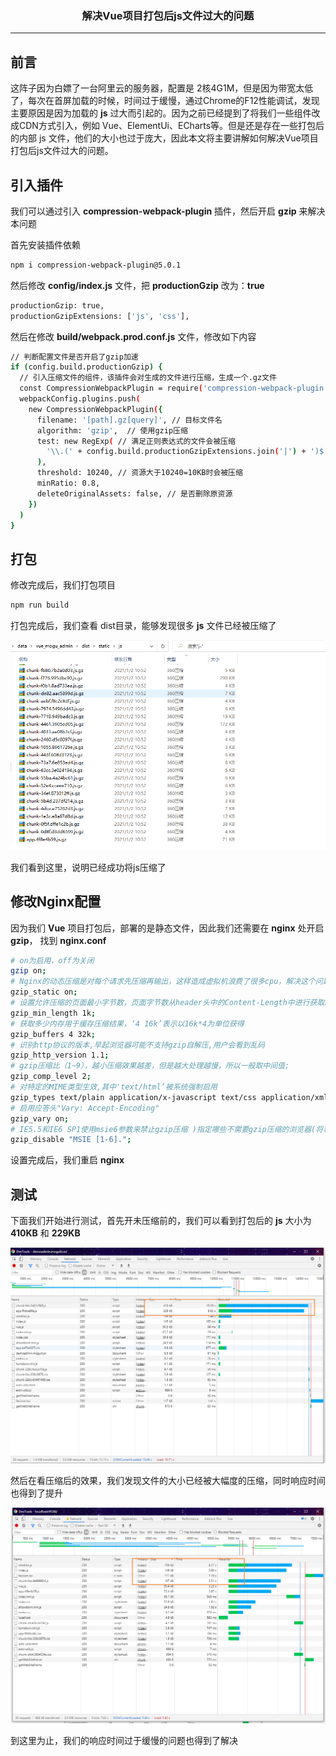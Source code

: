### <center>解决Vue项目打包后js文件过大的问题
***
## 前言

这阵子因为白嫖了一台阿里云的服务器，配置是 2核4G1M，但是因为带宽太低了，每次在首屏加载的时候，时间过于缓慢，通过Chrome的F12性能调试，发现主要原因是因为加载的 **js** 过大而引起的。因为之前已经提到了将我们一些组件改成CDN方式引入，例如 Vue、ElementUi、ECharts等。但是还是存在一些打包后的内部 js 文件，他们的大小也过于庞大，因此本文将主要讲解如何解决Vue项目打包后js文件过大的问题。

## 引入插件

我们可以通过引入 **compression-webpack-plugin** 插件，然后开启 **gzip** 来解决本问题

首先安装插件依赖

```bash
npm i compression-webpack-plugin@5.0.1
```

然后修改  **config/index.js** 文件，把 **productionGzip** 改为：**true**

```bash
productionGzip: true,
productionGzipExtensions: ['js', 'css'],
```

然后在修改 **build/webpack.prod.conf.js** 文件，修改如下内容

```bash
// 判断配置文件是否开启了gzip加速
if (config.build.productionGzip) {
  // 引入压缩文件的组件，该插件会对生成的文件进行压缩，生成一个.gz文件
  const CompressionWebpackPlugin = require('compression-webpack-plugin')
  webpackConfig.plugins.push(
    new CompressionWebpackPlugin({
      filename: '[path].gz[query]', // 目标文件名
      algorithm: 'gzip',  // 使用gzip压缩
      test: new RegExp( // 满足正则表达式的文件会被压缩
        '\\.(' + config.build.productionGzipExtensions.join('|') + ')$'
      ),
      threshold: 10240, // 资源大于10240=10KB时会被压缩
      minRatio: 0.8,
      deleteOriginalAssets: false, // 是否删除原资源
    })
  )
}
```

## 打包

修改完成后，我们打包项目

```bash
npm run build
```

打包完成后，我们查看 dist目录，能够发现很多 **js** 文件已经被压缩了

![image-20210102112105715](images/image-20210102112105715.png)

我们看到这里，说明已经成功将js压缩了

## 修改Nginx配置

因为我们 **Vue** 项目打包后，部署的是静态文件，因此我们还需要在 **nginx** 处开启 **gzip**， 找到 **nginx.conf**

```bash
# on为启用，off为关闭
gzip on;
# Nginx的动态压缩是对每个请求先压缩再输出，这样造成虚拟机浪费了很多cpu，解决这个问题可以利用nginx模块Gzip Precompression，这个模块的作用是对于需要压缩的文件，直接读取已经压缩好的文件(文件名为加.gz)，而不是动态压缩，对于不支持gzip的请求则读取原文件
gzip_static on;
# 设置允许压缩的页面最小字节数，页面字节数从header头中的Content-Length中进行获取。默认值是0，不管页面多大都压缩。建议设置成大于1k的字节数，小于1k可能会越压越大。
gzip_min_length 1k;
# 获取多少内存用于缓存压缩结果，‘4 16k’表示以16k*4为单位获得
gzip_buffers 4 32k;
# 识别http协议的版本,早起浏览器可能不支持gzip自解压,用户会看到乱码
gzip_http_version 1.1;
# gzip压缩比（1~9），越小压缩效果越差，但是越大处理越慢，所以一般取中间值;
gzip_comp_level 2;
# 对特定的MIME类型生效,其中'text/html’被系统强制启用
gzip_types text/plain application/x-javascript text/css application/xml;
# 启用应答头"Vary: Accept-Encoding"
gzip_vary on;
# IE5.5和IE6 SP1使用msie6参数来禁止gzip压缩 )指定哪些不需要gzip压缩的浏览器(将和User-Agents进行匹配),依赖于PCRE库
gzip_disable "MSIE [1-6].";
```

设置完成后，我们重启 **nginx**

## 测试

下面我们开始进行测试，首先开未压缩前的，我们可以看到打包后的 **js** 大小为 **410KB** 和 **229KB**

![image-20210102112805832](images/image-20210102112805832.png)

然后在看压缩后的效果，我们发现文件的大小已经被大幅度的压缩，同时响应时间也得到了提升

![image-20210102113120340](images/image-20210102113120340.png)

到这里为止，我们的响应时间过于缓慢的问题也得到了解决